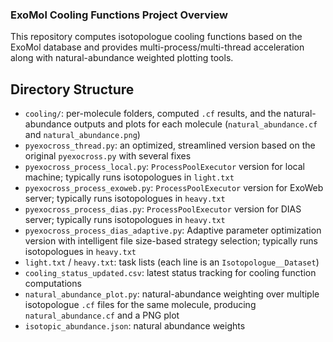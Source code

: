 ### ExoMol Cooling Functions Project Overview

This repository computes isotopologue cooling functions based on the ExoMol database and provides multi-process/multi-thread acceleration along with natural-abundance weighted plotting tools.


## Directory Structure
- `cooling/`: per-molecule folders, computed `.cf` results, and the natural-abundance outputs and plots for each molecule (`natural_abundance.cf` and `natural_abundance.png`)
- `pyexocross_thread.py`: an optimized, streamlined version based on the original `pyexocross.py` with several fixes
- `pyexocross_process_local.py`: `ProcessPoolExecutor` version for local machine; typically runs isotopologues in `light.txt`
- `pyexocross_process_exoweb.py`: `ProcessPoolExecutor` version for ExoWeb server; typically runs isotopologues in `heavy.txt`
- `pyexocross_process_dias.py`: `ProcessPoolExecutor` version for DIAS server; typically runs isotopologues in `heavy.txt`
- `pyexocross_process_dias_adaptive.py`: Adaptive parameter optimization version with intelligent file size-based strategy selection; typically runs isotopologues in `heavy.txt`
- `light.txt` / `heavy.txt`: task lists (each line is an `Isotopologue__Dataset`)
- `cooling_status_updated.csv`: latest status tracking for cooling function computations
- `natural_abundance_plot.py`: natural-abundance weighting over multiple isotopologue `.cf` files for the same molecule, producing `natural_abundance.cf` and a PNG plot
- `isotopic_abundance.json`: natural abundance weights
